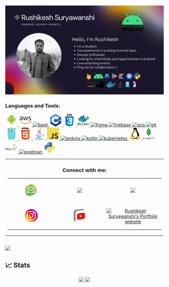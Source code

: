 <a href="http://ihrishi.tech" target="_blank"><img src="Landing Page.png" /></a>


<h3 align="left">Languages and Tools:</h3>
<p align="left"> <a href="https://developer.android.com" target="_blank" rel="noreferrer"> <img src="https://raw.githubusercontent.com/devicons/devicon/master/icons/android/android-original-wordmark.svg" alt="android" width="40" height="40"/> </a> <a href="https://aws.amazon.com" target="_blank" rel="noreferrer"> <img src="https://raw.githubusercontent.com/devicons/devicon/master/icons/amazonwebservices/amazonwebservices-original-wordmark.svg" alt="aws" width="40" height="40"/> </a> <a href="https://www.gnu.org/software/bash/" target="_blank" rel="noreferrer"> <img src="https://www.vectorlogo.zone/logos/gnu_bash/gnu_bash-icon.svg" alt="bash" width="40" height="40"/> </a> <a href="https://www.w3schools.com/cpp/" target="_blank" rel="noreferrer"> <img src="https://raw.githubusercontent.com/devicons/devicon/master/icons/cplusplus/cplusplus-original.svg" alt="cplusplus" width="40" height="40"/> </a> <a href="https://www.w3schools.com/css/" target="_blank" rel="noreferrer"> <img src="https://raw.githubusercontent.com/devicons/devicon/master/icons/css3/css3-original-wordmark.svg" alt="css3" width="40" height="40"/> </a> <a href="https://www.docker.com/" target="_blank" rel="noreferrer"> <img src="https://raw.githubusercontent.com/devicons/devicon/master/icons/docker/docker-original-wordmark.svg" alt="docker" width="40" height="40"/> </a> <a href="https://www.figma.com/" target="_blank" rel="noreferrer"> <img src="https://www.vectorlogo.zone/logos/figma/figma-icon.svg" alt="figma" width="40" height="40"/> </a> <a href="https://firebase.google.com/" target="_blank" rel="noreferrer"> <img src="https://www.vectorlogo.zone/logos/firebase/firebase-icon.svg" alt="firebase" width="40" height="40"/> </a> <a href="https://cloud.google.com" target="_blank" rel="noreferrer"> <img src="https://www.vectorlogo.zone/logos/google_cloud/google_cloud-icon.svg" alt="gcp" width="40" height="40"/> </a> <a href="https://git-scm.com/" target="_blank" rel="noreferrer"> <img src="https://www.vectorlogo.zone/logos/git-scm/git-scm-icon.svg" alt="git" width="40" height="40"/> </a> <a href="https://golang.org" target="_blank" rel="noreferrer"> <img src="https://raw.githubusercontent.com/devicons/devicon/master/icons/go/go-original.svg" alt="go" width="40" height="40"/> </a> <a href="https://www.w3.org/html/" target="_blank" rel="noreferrer"> <img src="https://raw.githubusercontent.com/devicons/devicon/master/icons/html5/html5-original-wordmark.svg" alt="html5" width="40" height="40"/> </a> <a href="https://www.java.com" target="_blank" rel="noreferrer"> <img src="https://raw.githubusercontent.com/devicons/devicon/master/icons/java/java-original.svg" alt="java" width="40" height="40"/> </a> <a href="https://developer.mozilla.org/en-US/docs/Web/JavaScript" target="_blank" rel="noreferrer"> <img src="https://raw.githubusercontent.com/devicons/devicon/master/icons/javascript/javascript-original.svg" alt="javascript" width="40" height="40"/> </a> <a href="https://www.jenkins.io" target="_blank" rel="noreferrer"> <img src="https://www.vectorlogo.zone/logos/jenkins/jenkins-icon.svg" alt="jenkins" width="40" height="40"/> </a> <a href="https://kotlinlang.org" target="_blank" rel="noreferrer"> <img src="https://www.vectorlogo.zone/logos/kotlinlang/kotlinlang-icon.svg" alt="kotlin" width="40" height="40"/> </a> <a href="https://kubernetes.io" target="_blank" rel="noreferrer"> <img src="https://www.vectorlogo.zone/logos/kubernetes/kubernetes-icon.svg" alt="kubernetes" width="40" height="40"/> </a> <a href="https://www.linux.org/" target="_blank" rel="noreferrer"> <img src="https://raw.githubusercontent.com/devicons/devicon/master/icons/linux/linux-original.svg" alt="linux" width="40" height="40"/> </a> <a href="https://www.mongodb.com/" target="_blank" rel="noreferrer"> <img src="https://raw.githubusercontent.com/devicons/devicon/master/icons/mongodb/mongodb-original-wordmark.svg" alt="mongodb" width="40" height="40"/> </a> <a href="https://www.mysql.com/" target="_blank" rel="noreferrer"> <img src="https://raw.githubusercontent.com/devicons/devicon/master/icons/mysql/mysql-original-wordmark.svg" alt="mysql" width="40" height="40"/> </a> <a href="https://postman.com" target="_blank" rel="noreferrer"> <img src="https://www.vectorlogo.zone/logos/getpostman/getpostman-icon.svg" alt="postman" width="40" height="40"/> </a> <a href="https://www.python.org" target="_blank" rel="noreferrer"> <img src="https://raw.githubusercontent.com/devicons/devicon/master/icons/python/python-original.svg" alt="python" width="40" height="40"/> </a> </p>


<table align="center" width="90%">
</td>
<td align="center">
  <h3>Connect with me:</h3>
  <table>
    <tr>
        <td align="left" width="200">
            <p align="center">
                    <a href="mailto:suryawanshirushikesh90@gmail.com">
                      <img width="30%" src="408057_contact_email_envelope_letter_mail_icon.png" />
                    </a>
            </p>
                  </td>
      <td align="left" width="200">
<p align="center">
        <a href="https://twitter.com/ihrishii">
          <img width="30%" src="https://cdn2.iconfinder.com/data/icons/social-media-2199/64/social_media_isometric_6-twitter-512.png" />
        </a>
</p>
      </td>
  <td align="left" width="200">
<p align="center">
        <a href="https://www.linkedin.com/in/rushikeshsuryawanshi/">
          <img width="30%"src="https://cdn2.iconfinder.com/data/icons/social-media-2199/64/social_media_isometric_14-linkedin-512.png" />
        </a>
</p>
      </td>    
    </tr>
<tr>
      <td align="left" width="200">
<p align="center">
        <a href="https://www.instagram.com/rushikeshsuryawanshii/">
          <img width="30%"src="3225191_app_instagram_logo_media_popular_icon.png" />
        </a>
</p>
      </td>
      <td align="left" width="200">
        <p align="center">
                <a href="https://www.youtube.com/@hrishis">
                  <img width="30%"src="iconfinder_social_media_isometric_2-youtube_3529652.png" />
                </a>
        </p>
              </td>
  <td align="left" width="200">
<p align="center">
        <a href="https://ihrishi.tech">
<img src="https://d2fltix0v2e0sb.cloudfront.net/dev-badge.svg" alt="Rushikesh Suryawanshi's Portfolio website" width="30%">
</a>
  
</p>
      </td>  
</tr>
  </table>
</td>
</tr>
</table>

<br />


<img src="https://activity-graph.herokuapp.com/graph?username=rushikeshsuryawanshi&bg_color=0f2d3d&color=1cadfb&line=1cadfb&point=1cadfb&area=true&hide_border=true">


## 📈 Stats
<p align="center">
	
  <img width="48%" src="https://github-readme-stats.vercel.app/api?username=rushikeshsuryawanshi&show_icons=true&theme=tokyonight" />
  <img width="48%" src="https://github-readme-streak-stats.herokuapp.com/?user=rushikeshsuryawanshi&theme=tokyonight" />
</p>
